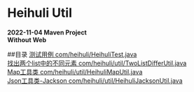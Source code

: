# Heihuli Util
**2022-11-04 Maven Project**<br>
**Without Web**

##目录
[测试用例 com/heihuli/HeihuliTest.java](src/test/java/com/heihuli/HeihuliTest.java)<br>
[找出两个list中的不同元素 com/heihuli/util/TwoListDifferUtil.java](src/main/java/com/heihuli/util/TwoListDifferUtil.java)<br>
[Map工具类 com/heihuli/util/HeihuliMapUtil.java](src/main/java/com/heihuli/util/HeihuliMapUtil.java)<br>
[Json工具类-Jackson com/heihuli/util/HeihuliJacksonUtil.java](src/main/java/com/heihuli/util/HeihuliJacksonUtil.java)<br>
